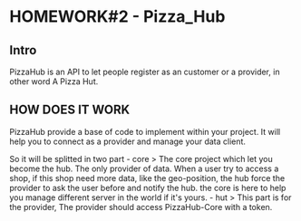 # HOMEWORK#2 - Pizza_Hub

## Intro

PizzaHub is an API to let people register as an customer or a provider, in other word A Pizza Hut.

## HOW DOES IT WORK

PizzaHub provide a base of code to implement within your project. It will help you to connect as a provider and manage your data client.

So it will be splitted in two part
    - core > The core project which let you become the hub. The only provider of data. When a user try to access a shop, if this shop need more data, like the geo-position, the hub force the provider to ask the user before and notify the hub.
    the core is here to help you manage different server in the world if it's yours. 
    - hut > This part is for the provider, The provider should access PizzaHub-Core with a token.
